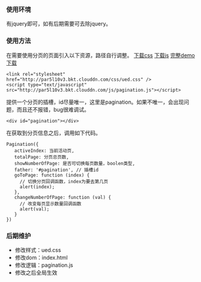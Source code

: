 ### 使用环境

有jquery即可，如有后期需要可去除jquery。


### 使用方法

在需要使用分页的页面引入以下资源，路径自行调整。
<a href="http://par5l10v3.bkt.clouddn.com/css/ued.css">下载css</a>
<a href="http://par5l10v3.bkt.clouddn.com/js/pagination.js">下载js</a>
<a href="https://github.com/benjamin-pan/pagination">完整demo下载</a>
```
<link rel="stylesheet" href="http://par5l10v3.bkt.clouddn.com/css/ued.css" />
<script type="text/javascript" src="http://par5l10v3.bkt.clouddn.com/js/pagination.js"></script>
```

提供一个分页的插槽，id尽量唯一，这里是pagination。如果不唯一，会出现问题，而且还不报错，bug很难调试。
```
<div id="pagination"></div>
```

在获取到分页信息之后，调用如下代码。
```
Pagination({
   activeIndex: 当前活动页,
   totalPage: 分页总页数,
   showNumberOfPage: 是否可切换每页数量，boolen类型,
   father: '#pagination', // 插槽id
   goToPage: function (index) {
     // 切换分页回调函数，index为要去第几页
     alert(index);
   },
   changeNumberOfPage: function (val) {
     // 改变每页显示数量回调函数
     alert(val);
   }
})
```

### 后期维护

+ 修改样式：ued.css
+ 修改dom：index.html
+ 修改逻辑：pagination.js
+ 修改之后全局生效